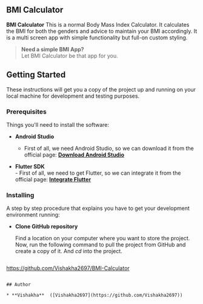 
## BMI Calculator

**BMI Calculator** This is a normal Body Mass Index Calculator. It calculates the BMI for both the genders and advice to maintain your BMI accordingly. It is a multi screen app with simple functionality but full-on custom styling.



> **Need a simple BMI App?** <br>
> Let BMI Calculator be that app for you.




## Getting Started

These instructions will get you a copy of the project up and running on your local machine for development and testing purposes.

### Prerequisites

Things you'll need to install the software:

- **Android Studio** <br>
    - First of all, we need Android Studio, so we can download it from the official page: **[Download Android Studio](https://developer.android.com/studio/)**

- **Flutter SDK** <br>
       - First of all, we need to get Flutter, so we can integrate it from the official page: **[Integrate Flutter](https://flutter.dev/docs/get-started/install/windows)**


### Installing

A step by step procedure that explains you have to get your development environment running:

- **Clone GitHub repository**

  Find a location on your computer where you want to store the project. Now, run the following command to pull the project from GitHub and create a copy of it. And *cd* into the project.
  ```
 https://github.com/Vishakha2697/BMI-Calculator
  ```

## Author

* **Vishakha**  ([Vishakha2697](https://github.com/Vishakha2697))
